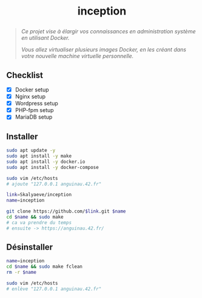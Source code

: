 # <p align="center">inception</p>
> *Ce projet vise à élargir vos connaissances en administration système en utilisant Docker.*
> 
> *Vous allez virtualiser plusieurs images Docker, en les créant dans votre nouvelle machine virtuelle personnelle.*

## Checklist
- [x] Docker setup
- [x] Nginx setup
- [x] Wordpress setup
- [x] PHP-fpm setup
- [x] MariaDB setup

## Installer
```bash
sudo apt update -y
sudo apt install -y make
sudo apt install -y docker.io
sudo apt install -y docker-compose
```
```bash
sudo vim /etc/hosts
# ajoute "127.0.0.1 anguinau.42.fr"
```
```bash
link=Skalyaeve/inception
name=inception

git clone https://github.com/$link.git $name
cd $name && sudo make
# ca va prendre du temps
# ensuite -> https://anguinau.42.fr/
```

## Désinstaller
```bash
name=inception
cd $name && sudo make fclean
rm -r $name
```
```bash
sudo vim /etc/hosts
# enlève "127.0.0.1 anguinau.42.fr"
```
